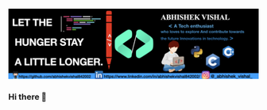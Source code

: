 <img src='https://github.com/abhishekvishal842002/abhishekvishal842002/blob/main/github%20banner.001.png' alt="banner"></img>
### Hi there 👋

<!--
**abhishekvishal842002/abhishekvishal842002** is a ✨ _special_ ✨ repository because its `README.md` (this file) appears on your GitHub profile.

Here are some ideas to get you started:

- 🔭 I’m currently working on ...
- 🌱 I’m currently learning ...
- 👯 I’m looking to collaborate on ...
- 🤔 I’m looking for help with ...
- 💬 Ask me about ...
- 📫 How to reach me: ...
- 😄 Pronouns: ...
- ⚡ Fun fact: ...
-->
